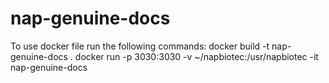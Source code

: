 # nap-genuine-docs

To use docker file run the following commands:
docker build -t nap-genuine-docs .
docker run -p 3030:3030 -v ~/napbiotec:/usr/napbiotec -it nap-genuine-docs